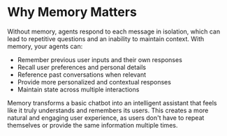 # Why Memory Matters

Without memory, agents respond to each message in isolation, which can lead to repetitive questions and an inability to maintain context. With memory, your agents can:

- Remember previous user inputs and their own responses
- Recall user preferences and personal details
- Reference past conversations when relevant
- Provide more personalized and contextual responses
- Maintain state across multiple interactions

Memory transforms a basic chatbot into an intelligent assistant that feels like it truly understands and remembers its users. This creates a more natural and engaging user experience, as users don't have to repeat themselves or provide the same information multiple times.
